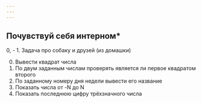 ```yaml
---
---
---
```



## Почувствуй себя интерном*
 0, - 1. Задача про собаку и друзей (из домашки)
 
 
 0. Вывести квадрат числа
 1. По двум заданным числам проверять является ли первое квадратом второго
 3. По заданному номеру дня недели вывести его название
 7. Показать числа от -N до N
 9. Показать последнюю цифру трёхзначного числа



